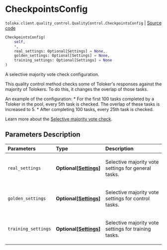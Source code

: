 # CheckpointsConfig
`toloka.client.quality_control.QualityControl.CheckpointsConfig` | [Source code](https://github.com/Toloka/toloka-kit/blob/v1.2.3/src/client/quality_control.py#L78)

```python
CheckpointsConfig(
    self,
    *,
    real_settings: Optional[Settings] = None,
    golden_settings: Optional[Settings] = None,
    training_settings: Optional[Settings] = None
)
```

A selective majority vote check configuration.


This quality control method checks some of Toloker's responses against the majority of Tolokers. To do this, it changes the overlap of those tasks.

An example of the configuration:
    * For the first 100 tasks completed by a Toloker in the pool, every 5th task is checked. The overlap of these tasks is increased to 5.
    * After completing 100 tasks, every 25th task is checked.

Learn more about the [Selective majority vote check](https://toloka.ai/docs/guide/selective-mvote/).

## Parameters Description

| Parameters | Type | Description |
| :----------| :----| :-----------|
`real_settings`|**Optional\[[Settings](toloka.client.quality_control.QualityControl.CheckpointsConfig.Settings.md)\]**|<p>Selective majority vote settings for general tasks.</p>
`golden_settings`|**Optional\[[Settings](toloka.client.quality_control.QualityControl.CheckpointsConfig.Settings.md)\]**|<p>Selective majority vote settings for control tasks.</p>
`training_settings`|**Optional\[[Settings](toloka.client.quality_control.QualityControl.CheckpointsConfig.Settings.md)\]**|<p>Selective majority vote settings for training tasks.</p>
